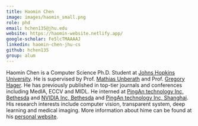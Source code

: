 ```yaml
---
title: Haomin Chen
image: images/haomin_small.png
role: phd
email: hchen135@jhu.edu
website: https://haomin-website.netlify.app/
google-scholar: Fe5lcTMAAAAJ
linkedin: haomin-chen-jhu-cs
github: hchen135
group: alum
---
```


Haomin Chen is a Computer Science Ph.D. Student at [Johns Hopkins University](https://www.jhu.edu/). He is supervised by Prof. [Mathias Unberath](https://mathiasunberath.github.io/) and Prof. [Gregory Hager](https://www.cs.jhu.edu/hager/). He has previously published in top-tier journals and conferences including MedIA, ECCV and MIDL. He interned at [PingAn technology Inc, Bethesda](http://www.paii-labs.com/) and [NVIDIA Inc, Bethesda](https://www.nvidia.com/en-us/) and [PingAn technology Inc, Shanghai](https://tech.pingan.com/). His research interests include computer vision, transparent system, deep learning and medical imaging. More information about hime can be found at his [personal website](https://haomin-website.netlify.app/).

